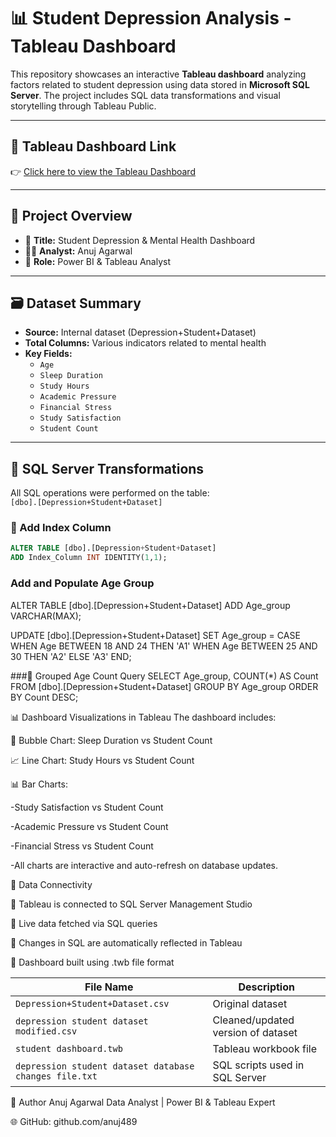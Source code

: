 # 📊 Student Depression Analysis - Tableau Dashboard

This repository showcases an interactive **Tableau dashboard** analyzing factors related to student depression using data stored in **Microsoft SQL Server**. The project includes SQL data transformations and visual storytelling through Tableau Public.

---

## 🔗 Tableau Dashboard Link

👉 [Click here to view the Tableau Dashboard](https://public.tableau.com/views/studentdashboard_17503589357300/DASHBOARD?:language=en-US&publish=yes&:sid=&:redirect=auth&:display_count=n&:origin=viz_share_link)

---

## 📂 Project Overview

- 📌 **Title:** Student Depression & Mental Health Dashboard  
- 👨‍💼 **Analyst:** Anuj Agarwal  
- 🔧 **Role:** Power BI & Tableau Analyst   

---

## 🗃️ Dataset Summary

- **Source:** Internal dataset (Depression+Student+Dataset)
- **Total Columns:** Various indicators related to mental health
- **Key Fields:**
  - `Age`
  - `Sleep Duration`
  - `Study Hours`
  - `Academic Pressure`
  - `Financial Stress`
  - `Study Satisfaction`
  - `Student Count`

---

## 🧮 SQL Server Transformations

All SQL operations were performed on the table:  
`[dbo].[Depression+Student+Dataset]`

### 🔸 Add Index Column

```sql
ALTER TABLE [dbo].[Depression+Student+Dataset]
ADD Index_Column INT IDENTITY(1,1);

```
### Add and Populate Age Group
ALTER TABLE [dbo].[Depression+Student+Dataset]
ADD Age_group VARCHAR(MAX);

UPDATE [dbo].[Depression+Student+Dataset]
SET Age_group = 
  CASE 
    WHEN Age BETWEEN 18 AND 24 THEN 'A1'
    WHEN Age BETWEEN 25 AND 30 THEN 'A2'
    ELSE 'A3' 
  END;
  
###🔸 Grouped Age Count Query
SELECT Age_group, COUNT(*) AS Count
FROM [dbo].[Depression+Student+Dataset]
GROUP BY Age_group
ORDER BY Count DESC;


📊 Dashboard Visualizations in Tableau
The dashboard includes:

🍩 Bubble Chart: Sleep Duration vs Student Count

📈 Line Chart: Study Hours vs Student Count

📊 Bar Charts:

-Study Satisfaction vs Student Count

-Academic Pressure vs Student Count

-Financial Stress vs Student Count

-All charts are interactive and auto-refresh on database updates.

🔌 Data Connectivity

 🧩 Tableau is connected to SQL Server Management Studio
 
  🧪 Live data fetched via SQL queries

  🔁 Changes in SQL are automatically reflected in Tableau

  📌 Dashboard built using .twb file format

| File Name                                              | Description                        |
| ------------------------------------------------------ | ---------------------------------- |
| `Depression+Student+Dataset.csv`                       | Original dataset                   |
| `depression student dataset modified.csv`              | Cleaned/updated version of dataset |
| `student dashboard.twb`                                | Tableau workbook file              |
| `depression student dataset database changes file.txt` | SQL scripts used in SQL Server     |


👤 Author
Anuj Agarwal
Data Analyst | Power BI & Tableau Expert

🌐 GitHub: github.com/anuj489
